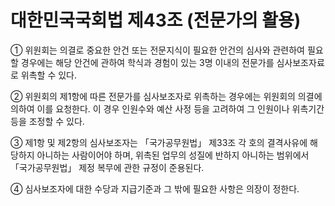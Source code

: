 # 대한민국국회법 제43조 (전문가의 활용)

① 위원회는 의결로 중요한 안건 또는 전문지식이 필요한 안건의 심사와 관련하여 필요할 경우에는 해당 안건에 관하여 학식과 경험이 있는 3명 이내의 전문가를 심사보조자료로 위촉할 수 있다.

② 위원회의 제1항에 따른 전문가를 심사보조자로 위촉하는 경우에는 위원회의 의결에 의하여 이를 요청한다. 이 경우 인원수와 예산 사정 등을 고려하여 그 인원이나 위촉기간 등을 조정할 수 있다.

③ 제1항 및 제2항의 심사보조자는 「국가공무원법」 제33조 각 호의 결격사유에 해당하지 아니하는 사람이어야 하며, 위촉된 업무의 성질에 반하지 아니하는 범위에서 「국가공무원법」 제정 복무에 관한 규정이 준용된다.

④ 심사보조자에 대한 수당과 지급기준과 그 밖에 필요한 사항은 의장이 정한다.
